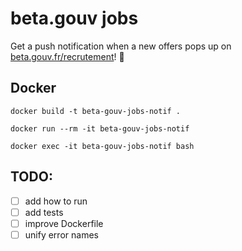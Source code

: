 # beta.gouv jobs

Get a push notification when a new offers pops up on  [beta.gouv.fr/recrutement](https://beta.gouv.fr/recrutement)! :vibration_mode:

## Docker

`docker build -t beta-gouv-jobs-notif .`

`docker run --rm -it beta-gouv-jobs-notif`

`docker exec -it beta-gouv-jobs-notif bash`

## TODO:

- [ ] add how to run
- [ ] add tests
- [ ] improve Dockerfile
- [ ] unify error names